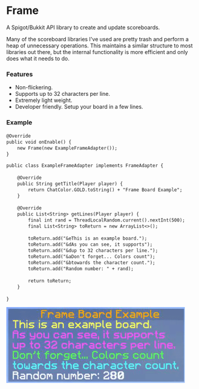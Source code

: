 # Frame
A Spigot/Bukkit API library to create and update scoreboards.

Many of the scoreboard libraries I've used are pretty trash and perform a heap of unnecessary operations. This maintains a similar structure to most libraries out there, but the internal functionality is more efficient and only does what it needs to do.

### Features
* Non-flickering.
* Supports up to 32 characters per line.
* Extremely light weight.
* Developer friendly. Setup your board in a few lines.

### Example
```
@Override
public void onEnable() {
	new Frame(new ExampleFrameAdapter());
}
```
```
public class ExampleFrameAdapter implements FrameAdapter {

	@Override
	public String getTitle(Player player) {
		return ChatColor.GOLD.toString() + "Frame Board Example";
	}

	@Override
	public List<String> getLines(Player player) {
		final int rand = ThreadLocalRandom.current().nextInt(500);
		final List<String> toReturn = new ArrayList<>();

		toReturn.add("&eThis is an example board.");
		toReturn.add("&dAs you can see, it supports");
		toReturn.add("&dup to 32 characters per line.");
		toReturn.add("&aDon't forget... Colors count");
		toReturn.add("&btowards the character count.");
		toReturn.add("Random number: " + rand);

		return toReturn;
	}

}

```
![](example.gif)
